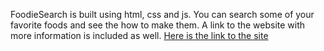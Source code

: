  FoodieSearch is built using html, css and js. You can search some of your favorite foods and see the how to make them. A link to the website with more information is included as well.
[Here is the link to the site](https://foodiesearch.netlify.app/)
